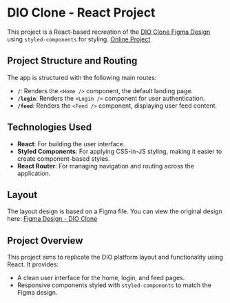 # DIO Clone - React Project

This project is a React-based recreation of the [DIO Clone Figma Design](https://www.figma.com/design/fvjQQNtqaUdpuNixvCZVav/DIO-CLONE?node-id=0-1&node-type=canvas&t=iUrtmwBhrumeZ1XR-0) using `styled-components` for styling.
 [Online Project](https://dio-clone-eta.vercel.app)

## Project Structure and Routing

The app is structured with the following main routes:

- **`/`**: Renders the `<Home />` component, the default landing page.
- **`/login`**: Renders the `<Login />` component for user authentication.
- **`/feed`**: Renders the `<Feed />` component, displaying user feed content.

## Technologies Used

- **React**: For building the user interface.
- **Styled Components**: For applying CSS-in-JS styling, making it easier to create component-based styles.
- **React Router**: For managing navigation and routing across the application.

## Layout

The layout design is based on a Figma file. You can view the original design here:
[Figma Design - DIO Clone](https://www.figma.com/design/fvjQQNtqaUdpuNixvCZVav/DIO-CLONE?node-id=0-1&node-type=canvas&t=iUrtmwBhrumeZ1XR-0)

## Project Overview

This project aims to replicate the DIO platform layout and functionality using React. It provides:
- A clean user interface for the home, login, and feed pages.
- Responsive components styled with `styled-components` to match the Figma design.
